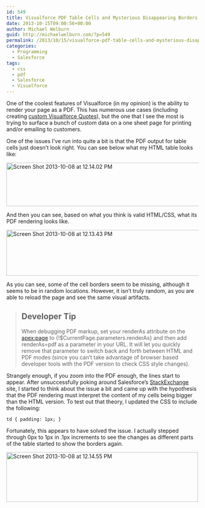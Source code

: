 ```yaml
---
id: 549
title: Visualforce PDF Table Cells and Mysterious Disappearing Borders
date: 2013-10-15T09:00:56+00:00
author: Michael Welburn
guid: http://michaelwelburn.com/?p=549
permalink: /2013/10/15/visualforce-pdf-table-cells-and-mysterious-disappearing-borders/
categories:
  - Programming
  - Salesforce
tags:
  - css
  - pdf
  - Salesforce
  - Visualforce
---
```

One of the coolest features of Visualforce (in my opinion) is the ability to render your page as a PDF. This has numerous use cases (including creating [custom Visualforce Quotes](http://michaelwelburn.com/2013/03/18/sending-visualforce-pages-as-email-attachments-in-salesforce/ "Sending Visualforce Pages as Email Attachments in Salesforce")), but the one that I see the most is trying to surface a bunch of custom data on a one sheet page for printing and/or emailing to customers.

<!--more-->

One of the issues I&#8217;ve run into quite a bit is that the PDF output for table cells just doesn&#8217;t look right. You can see below what my HTML table looks like:

[<img class="aligncenter" alt="Screen Shot 2013-10-08 at 12.14.02 PM" src="http://michaelwelburn.com/wp-content/uploads/2013/10/Screen-Shot-2013-10-08-at-12.14.02-PM.png" width="686" height="114" />](http://michaelwelburn.com/wp-content/uploads/2013/10/Screen-Shot-2013-10-08-at-12.14.02-PM.png)

And then you can see, based on what you think is valid HTML/CSS, what its PDF rendering looks like.

[<img class="aligncenter" alt="Screen Shot 2013-10-08 at 12.13.43 PM" src="http://michaelwelburn.com/wp-content/uploads/2013/10/Screen-Shot-2013-10-08-at-12.13.43-PM.png" width="507" height="120" />](http://michaelwelburn.com/wp-content/uploads/2013/10/Screen-Shot-2013-10-08-at-12.13.43-PM.png)

As you can see, some of the cell borders seem to be missing, although it seems to be in random locations. However, it isn&#8217;t truly random, as you are able to reload the page and see the same visual artifacts.

> ## Developer Tip
>
> When debugging PDF markup, set your renderAs attribute on the <apex:page> to {!$CurrentPage.parameters.renderAs} and then add renderAs=pdf as a parameter in your URL. It will let you quickly remove that parameter to switch back and forth between HTML and PDF modes (since you can&#8217;t take advantage of browser based developer tools with the PDF version to check CSS style changes).

Strangely enough, if you zoom into the PDF enough, the lines start to appear. After unsuccessfully poking around Salesforce&#8217;s <a title="StackExchange" href="http://salesforce.stackexchange.com" target="_blank">StackExchange</a> site, I started to think about the issue a bit and came up with the hypothesis that the PDF rendering must interpret the content of my cells being bigger than the HTML version. To test out that theory, I updated the CSS to include the following:

    td { padding: 1px; }

Fortunately, this appears to have solved the issue. I actually stepped through 0px to 1px in .1px increments to see the changes as different parts of the table started to show the borders again.

[<img class="aligncenter" alt="Screen Shot 2013-10-08 at 12.14.55 PM" src="http://michaelwelburn.com/wp-content/uploads/2013/10/Screen-Shot-2013-10-08-at-12.14.55-PM.png" width="502" height="130" />](http://michaelwelburn.com/wp-content/uploads/2013/10/Screen-Shot-2013-10-08-at-12.14.55-PM.png)
